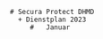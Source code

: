                                        # Secura Protect DHMD
                                         + Dienstplan 2023   
                                            #   Januar                             

